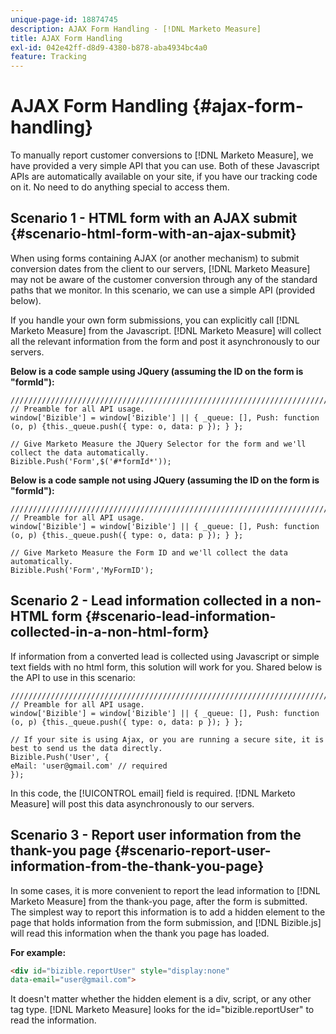```yaml
---
unique-page-id: 18874745
description: AJAX Form Handling - [!DNL Marketo Measure]
title: AJAX Form Handling
exl-id: 042e42ff-d8d9-4380-b878-aba4934bc4a0
feature: Tracking
---
```

# AJAX Form Handling {#ajax-form-handling}

To manually report customer conversions to [!DNL Marketo Measure], we have provided a very simple API that you can use. Both of these Javascript APIs are automatically available on your site, if you have our tracking code on it. No need to do anything special to access them.

## Scenario 1 - HTML form with an AJAX submit {#scenario-html-form-with-an-ajax-submit}

When using forms containing AJAX (or another mechanism) to submit conversion dates from the client to our servers, [!DNL Marketo Measure] may not be aware of the customer conversion through any of the standard paths that we monitor. In this scenario, we can use a simple API (provided below).

If you handle your own form submissions, you can explicitly call [!DNL Marketo Measure] from the Javascript. [!DNL Marketo Measure] will collect all the relevant information from the form and post it asynchronously to our servers.

**Below is a code sample using JQuery (assuming the ID on the form is "formId"):**

```jquery
///////////////////////////////////////////////////////////////////////  
// Preamble for all API usage.  
window['Bizible'] = window['Bizible'] || { _queue: [], Push: function (o, p) {this._queue.push({ type: o, data: p }); } };  
  
// Give Marketo Measure the JQuery Selector for the form and we'll collect the data automatically.  
Bizible.Push('Form',$('#*formId*'));
```

**Below is a code sample not using JQuery (assuming the ID on the form is "formId"):**

```jquery
///////////////////////////////////////////////////////////////////////  
// Preamble for all API usage.  
window['Bizible'] = window['Bizible'] || { _queue: [], Push: function (o, p) {this._queue.push({ type: o, data: p }); } };  
  
// Give Marketo Measure the Form ID and we'll collect the data automatically.
Bizible.Push('Form','MyFormID');
```

## Scenario 2 - Lead information collected in a non-HTML form {#scenario-lead-information-collected-in-a-non-html-form}

If information from a converted lead is collected using Javascript or simple text fields with no html form, this solution will work for you. Shared below is the API to use in this scenario:

```jquery
///////////////////////////////////////////////////////////////////////  
// Preamble for all API usage.  
window['Bizible'] = window['Bizible'] || { _queue: [], Push: function (o, p) {this._queue.push({ type: o, data: p }); } };  
  
// If your site is using Ajax, or you are running a secure site, it is best to send us the data directly.  
Bizible.Push('User', {
eMail: 'user@gmail.com' // required  
});  
```

In this code, the [!UICONTROL email] field is required. [!DNL Marketo Measure] will post this data asynchronously to our servers.

## Scenario 3 - Report user information from the thank-you page {#scenario-report-user-information-from-the-thank-you-page}

In some cases, it is more convenient to report the lead information to [!DNL Marketo Measure] from the thank-you page, after the form is submitted. The simplest way to report this information is to add a hidden element to the page that holds information from the form submission, and [!DNL Bizible.js] will read this information when the thank you page has loaded.

**For example:**

```html
<div id="bizible.reportUser" style="display:none"  
data-email="user@gmail.com">  
```

It doesn't matter whether the hidden element is a div, script, or any other tag type. [!DNL Marketo Measure] looks for the id="bizible.reportUser" to read the information.
